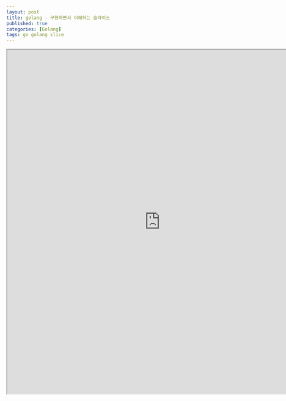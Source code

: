 ```yaml
---
layout: post
title: golang - 구현하면서 이해하는 슬라이스
published: true
categories: [Golang]
tags: go golang slice
---
```

<iframe width="800" height="900" src="https://docs.google.com/document/d/e/2PACX-1vSONSw1hJSIVpAC-NyaOhAcqUcGtRquAPbBsig7oolUitApqPxEuGNnVsZWq2j2KhkLFZTdWvJFVgzL/pub?embedded=true"></iframe>    
  
  